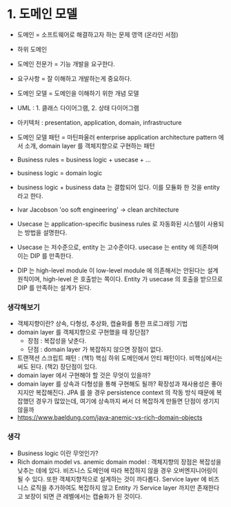 # 1. 도메인 모델
- 도메인 = 소프트웨어로 해결하고자 하는 문제 영역 (온라인 서점)
- 하위 도메인
- 도메인 전문가 = 기능 개발을 요구한다.
- 요구사항 = 잘 이해하고 개발하는게 중요하다.
- 도메인 모델 = 도메인을 이해하기 위한 개념 모델
- UML : 1. 클래스 다이어그램, 2. 상태 다이어그램
- 아키텍처 : presentation, application, domain, infrastructure
- 도메인 모델 패턴 = 마틴파울러 enterprise application architecture pattern 에서 소개, domain layer 를 객체지향으로 구현하는 패턴

- Business rules = business logic + usecase + ...
- business logic = domain logic
- business logic + business data 는 결합되어 있다. 이를 모듈화 한 것을 entity 라고 한다.
- Ivar Jacobson 'oo soft engineering' -> clean architecture
- Usecase 는 application-specific business rules 로 자동화된 시스템이 사용되는 방법을 설명한다.
- Usecase 는 저수준으로, entity 는 고수준이다. usecase 는 entity 에 의존하며 이는 DIP 를 만족한다.
- DIP 는 high-level module 이 low-level module 에 의존해서는 안된다는 설계 원칙이며, high-level 은 호출받는 쪽이다. Entity 가 usecase 의 호출을 받으므로 DIP 를 만족하는 설계가 된다.

### 생각해보기
- 객체지향이란? 상속, 다형성, 추상화, 캡슐화를 통한 프로그래밍 기법
- domain layer 를 객체지향으로 구현했을 때 장단점?
  - 장점 : 복잡성을 낮춘다.
  - 단점 : domain layer 가 복잡하지 않으면 장점이 없다.
- 트랜잭션 스크립트 패턴 : (책1) 핵심 하위 도메인에서 안티 패턴이다. 비핵심에서는 써도 된다. (책2) 장단점이 있다.
- domain layer 에서 구현해야 할 것은 무엇이 있을까?
- domain layer 를 상속과 다형성을 통해 구현해도 될까? 확장성과 재사용성은 좋아지지만 복잡해진다. JPA 를 쓸 경우 persistence context 의 작동 방식 때문에 복잡했던 경우가 많았는데, 여기에 상속까지 써서 더 복잡하게 만들면 단점이 생기지 않을까
- https://www.baeldung.com/java-anemic-vs-rich-domain-objects

### 생각
- Business logic 이란 무엇인가?
- Rich domain model vs. anemic domain model : 객체지향의 장점은 복잡성을 낮추는 데에 있다. 비즈니스 도메인에 따라 복잡하지 않을 경우 오버엔지니어링이 될 수 있다. 또한 객체지향적으로 설계하는 것이 까다롭다. Service layer 에 비즈니스 로직을 추가하여도 복잡하지 않고 Entity 가 Service layer 까지만 존재한다고 보장이 되면 큰 레벨에서는 캡슐화가 된 것이다.

